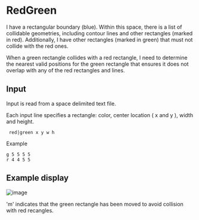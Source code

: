 # RedGreen

I have a rectangular boundary (blue). Within this space, there is a list of collidable geometries, including contour lines and other rectangles (marked in red). Additionally, I have other rectangles (marked in green) that must not collide with the red ones.

When a green rectangle collides with a red rectangle, I need to determine the nearest valid positions for the green rectangle that ensures it does not overlap with any of the red rectangles and lines.

## Input

Input is read from a space delimited text file.

Each input line specifies a rectangle: color, center location ( x and y ), width and height.

` red|green x y w h`

Example
```
g 5 5 5 5
r 4 4 5 5
```

## Example display

![image](https://github.com/user-attachments/assets/63047714-a226-4e9c-8d4d-b5a17b30e4c7)


'm' indicates that the green rectangle has been moved to avoid collision with red recangles.
